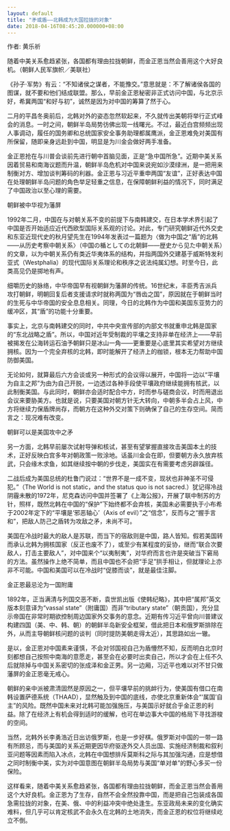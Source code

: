 ```yaml
---
layout: default
title: "矛或盾——北韩成为大国拉拢的对象"
date: 2018-04-16T08:45:20.000000+08:00
---
```


作者: 黄乐祈

随着中美关系愈趋紧张，各国都有理由拉拢朝鲜，而金正恩当然会善用这个大好良机。（朝鲜人民军旗帜／美联社）

《孙子‧军势》有云：“不知诸侯之谋者，不能豫交。”意思就是：不了解诸侯各国的图谋，就不要和他们结成联盟。那么，早前金正恩秘密非正式访问中国，与北京示好，希冀两国“和好与初”，诚然是因为对中国的筹算了然于心。

二月的平昌冬奥前后，北韩对外的姿态忽然软起来，不久就传出美朝将举行正式峰会的消息。一时之间，朝鲜半岛局势彷佛出现一线曙光。不过，最近白宫频频出现人事调动，履任的国务卿和总统国家安全事务助理都属鹰派，金正恩难免对美国有所保留，随即亲身远赴到中国，明显是为川金会做好两手准备。

金正恩抢在与川普会谈前先进行朝中首脑见面，正是“急中国所急”。近期中美关系因着贸易和南海议题而升温，朝鲜半岛危机对中国来说宛如沙漠绿洲，是一把用来制衡对方、增加谈判筹码的利器。金正恩与习近平重申两国“友谊”，正好表达中国在处理朝鲜半岛问题的角色举足轻重之信息，在保障朝鲜利益的情况下，同时满足了中国政治以至心理的需要。

朝鲜被中华视为藩屏

1992年二月，中国在与对朝关系不变的前提下与南韩建交，在日本学术界引起了中国是否开始适应近代西欧型国际关系观的讨论。对此，专门研究朝鲜近代外交史和东亚近现代史的秋月望先生在1994年发表过一篇题为〈做为中国之“盾”的北韩——从历史考察中朝关系〉（中国の楯としての北朝鲜――歴史から见た中朝关系）的文章，以为中朝关系仍有类近华夷体系的结构，并指两国外交建基于威斯特发利亚式（Westphalia）的现代国际关系理论和秩序之说法纯属幻想。时至今日，此类高见仍是掷地有声。

细嚼历史的脉络，中华帝国早有视朝鲜为藩屏的传统。16世纪末，丰臣秀吉派兵攻打朝鲜，明朝回复后者支援请求时就称两国为“唇齿之国”，原因就在于朝鲜当时的生死与中华帝国的安全息息相关。同理，今日的北韩作为中国和美国东亚势力的缓冲区，其“盾”的功能十分重要。

事实上，北京与南韩建交的同时，中共中央宣传部的内部文书就重申北韩是国家的“东北战略之盾”。所以，中国对近年受制裁的平壤之支持非单在经济上——早前被揭发在公海转运石油予朝鲜只是冰山一角——更重要是心底里其实希望对方继续拥核。因为一个完全弃核的北韩，即时能解开了经济上的枷锁，根本无力帮助中国防御美国。

无论如何，就算最后六方会谈或另一种形式的会议得以展开，中国将一边以“平壤为自主之邦”为由为自己开脱，一边透过各种手段使平壤政府继续能拥有核武，以此制衡美国。与此同时，朝鲜亦会适时配合中方，时而参与磋商会议，时而用退出会议来要胁美方。也就是说，只要美国对朝方针无大转向，中朝多半会占上风，中方将继续力保盾牌尚存，而朝方在这种外交对策下则确保了自己的生存空间。简而言之：现况难有改变。

朝鲜可以是美国攻中之矛

另一方面，北韩早前屡次试射导弹和核试，甚至有望掌握直接攻击美国本土的技术，正好反映白宫多年对朝政策一败涂地。话虽川金会在即，但要朝方永久放弃核武，只会缘木求鱼，如其继续按中朝的步伐走，美国实在有需要考虑另辟蹊径。

二战后成为美国总统的杜鲁门说过：“世界不是一成不变，现状也非神圣不可侵犯。”（The World is not static，and the status quo is not sacred.）犹记得冷战阴霾未散的1972年，尼克森访问中国并签署了《上海公报》，开展了联中制苏的方针，照样，既然北韩在中国的“保护”下始终都不会弃核，美国未必需要执于小布希于2002年定下的“平壤是‘邪恶轴心’（Axis of evil）”之“信念”，反而与之“握手言和”，把敌人防己之盾转为攻敌之矛，未尚不可。

美国在冷战时最大的敌人是苏联，而当下的宿敌则是中国，路人皆知。假若美国转而承认北韩为拥核国家（反正也废不了），或至少有某程度的妥协，继而“联合次要敌人，打击主要敌人”，对中国来个“以夷制夷”，对华府而言也许是突破当下窘局的方法。虽然操作上绝不简单，而且中国也不会把“手足”拱手相让，但就理论上亦非不可能。中国和美国可以在冷战时“促膝而谈”，就是最佳注脚。

金正恩最忌沦为一国附庸

1892年，正当满清与列国交恶不断，袁世凯出版《使韩纪略》，其中把“属邦”英文版本刻意译为“vassal state”（附庸国）而非“tributary state”（朝贡国），充分显示帝国在非常时期欲控制周边国家外交事务的意念。近期有传习近平曾向川普建议构建四国（美、中、韩、朝）的朝鲜半岛新安全框架，借此把日本和俄罗斯排除在外，从而主导朝鲜核问题的谈判（同时提防美朝走得太近），其思路如出一辙。

是以，金正恩对中国素来谨慎，不会对邻国视自己为盾懵然不知，反而明白北京时刻都想自己按照中南海的意愿走，甚至会在必要时出卖自己，所以才会在上任不久后就除掉与中国关系密切的张成泽和金正男。另一边厢，习近平也难以对不甘只做藩屏的金正恩毫无戒心。

朝鲜的亲中派被肃清固然是原因之一，但平壤早前的挑衅行为，使美国有借口在南韩设置萨德系统（THAAD），显然触及到中国的底线，亦使北京重新体会“‘属国’自主”的风险。既然中国未来对北韩可能加强施压，与美国示好就合乎金正恩的利益。除了在经济上有机会得到适时的缓解，也可在单边事大中国的格局下寻找游梭的空间。

当然，北韩外长李勇浩近日出访俄罗斯，也是一步好棋。俄罗斯对中国的一带一路有所顾忌，而与美国的关系近期更因华府驱逐外交人员出国、实施经济制裁和叙利亚问题等因素而陷入冰点，北韩在中国想排斥莫斯科之际与其加强沟通，应是想借之同时制衡中美，实为对中国意图在朝鲜半岛局势与美国“单对单”的野心多买一份保险。

这样看来，随着中美关系愈趋紧张，各国都有理由拉拢朝鲜，而金正恩当然会善用这个大好良机。金正恩为了生存，自然不会全然投靠中国，而是把自己包装成各国急需拉拢的对象，在美、俄、中的利益冲突中绝处逢生。东亚政局未来的变化确实难料，但几乎可以肯定核武不会永久在北韩的土地消失，而金正恩的权位将继续屹立不倒。

